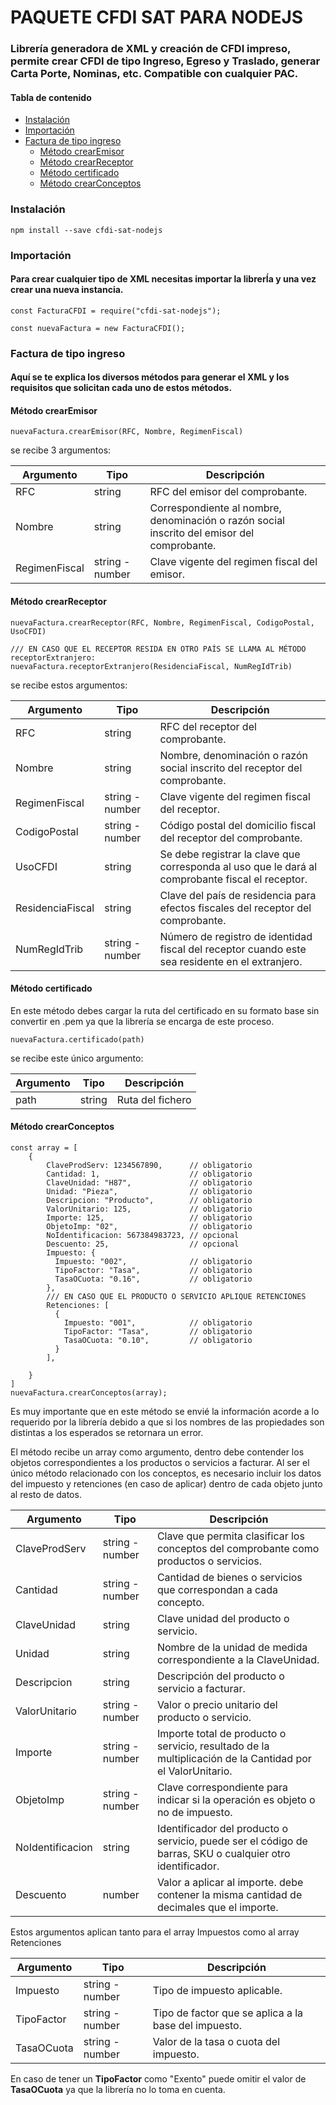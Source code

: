 # PAQUETE CFDI SAT PARA NODEJS

### Librería generadora de XML y creación de CFDI impreso, permite crear CFDI de tipo Ingreso, Egreso y Traslado, generar Carta Porte, Nominas, etc. Compatible con cualquier PAC.

#### Tabla de contenido

- [Instalación](#Instalación)
- [Importación](#Importación)
- [Factura de tipo ingreso](#Factura-de-tipo-ingreso)
  - [Método crearEmisor](#Método-crearEmisor)
  - [Método crearReceptor](#Método-crearReceptor)
  - [Método certificado](#Método-certificado)
  - [Método crearConceptos](#Método-crearConceptos)

### **Instalación**

```
npm install --save cfdi-sat-nodejs
```

### **Importación**

#### Para crear cualquier tipo de XML necesitas importar la librerÍa y una vez crear una nueva instancia.

```
const FacturaCFDI = require("cfdi-sat-nodejs");

const nuevaFactura = new FacturaCFDI();
```

### **Factura de tipo ingreso**

#### Aquí se te explica los diversos métodos para generar el XML y los requisitos que solicitan cada uno de estos métodos.

#### **Método crearEmisor**

```
nuevaFactura.crearEmisor(RFC, Nombre, RegimenFiscal)
```

se recibe 3 argumentos:

| Argumento     | Tipo            | Descripción                                                                                 |
| ------------- | --------------- | ------------------------------------------------------------------------------------------- |
| RFC           | string          | RFC del emisor del comprobante.                                                             |
| Nombre        | string          | Correspondiente al nombre, denominación o razón social inscrito del emisor del comprobante. |
| RegimenFiscal | string - number | Clave vigente del regimen fiscal del emisor.                                                |

#### **Método crearReceptor**

```
nuevaFactura.crearReceptor(RFC, Nombre, RegimenFiscal, CodigoPostal, UsoCFDI)

/// EN CASO QUE EL RECEPTOR RESIDA EN OTRO PAÍS SE LLAMA AL MÉTODO receptorExtranjero:
nuevaFactura.receptorExtranjero(ResidenciaFiscal, NumRegIdTrib)
```

se recibe estos argumentos:

| Argumento        | Tipo            | Descripción                                                                                      |
| ---------------- | --------------- | ------------------------------------------------------------------------------------------------ |
| RFC              | string          | RFC del receptor del comprobante.                                                                |
| Nombre           | string          | Nombre, denominación o razón social inscrito del receptor del comprobante.                       |
| RegimenFiscal    | string - number | Clave vigente del regimen fiscal del receptor.                                                   |
| CodigoPostal     | string - number | Código postal del domicilio fiscal del receptor del comprobante.                                 |
| UsoCFDI          | string          | Se debe registrar la clave que corresponda al uso que le dará al comprobante fiscal el receptor. |
| ResidenciaFiscal | string          | Clave del país de residencia para efectos fiscales del receptor del comprobante.                 |
| NumRegIdTrib     | string - number | Número de registro de identidad fiscal del receptor cuando este sea residente en el extranjero.  |

#### **Método certificado**

En este método debes cargar la ruta del certificado en su formato base sin convertir en .pem ya que la librería se encarga de este proceso.

```
nuevaFactura.certificado(path)
```

se recibe este único argumento:

| Argumento | Tipo   | Descripción      |
| --------- | ------ | ---------------- |
| path      | string | Ruta del fichero |

#### **Método crearConceptos**

```
const array = [
    {
        ClaveProdServ: 1234567890,      // obligatorio
        Cantidad: 1,                    // obligatorio
        ClaveUnidad: "H87",             // obligatorio
        Unidad: "Pieza",                // obligatorio
        Descripcion: "Producto",        // obligatorio
        ValorUnitario: 125,             // obligatorio
        Importe: 125,                   // obligatorio
        ObjetoImp: "02",                // obligatorio
        NoIdentificacion: 567384983723, // opcional
        Descuento: 25,                  // opcional
        Impuesto: {
          Impuesto: "002",              // obligatorio
          TipoFactor: "Tasa",           // obligatorio
          TasaOCuota: "0.16",           // obligatorio
        },
        /// EN CASO QUE EL PRODUCTO O SERVICIO APLIQUE RETENCIONES
        Retenciones: [
          {
            Impuesto: "001",            // obligatorio
            TipoFactor: "Tasa",         // obligatorio
            TasaOCuota: "0.10",         // obligatorio
          }
        ],

    }
]
nuevaFactura.crearConceptos(array);
```

Es muy importante que en este método se envié la información acorde a lo requerido por la librería debido a que si los nombres de las propiedades son distintas a los esperados se retornara un error.

El método recibe un array como argumento, dentro debe contender los objetos correspondientes a los productos o servicios a facturar. Al ser el único método relacionado con los conceptos, es necesario incluir los datos del impuesto y retenciones (en caso de aplicar) dentro de cada objeto junto al resto de datos.

| Argumento        | Tipo            | Descripción                                                                                               |
| ---------------- | --------------- | --------------------------------------------------------------------------------------------------------- |
| ClaveProdServ    | string - number | Clave que permita clasificar los conceptos del comprobante como productos o servicios.                    |
| Cantidad         | string - number | Cantidad de bienes o servicios que correspondan a cada concepto.                                          |
| ClaveUnidad      | string          | Clave unidad del producto o servicio.                                                                     |
| Unidad           | string          | Nombre de la unidad de medida correspondiente a la ClaveUnidad.                                           |
| Descripcion      | string          | Descripción del producto o servicio a facturar.                                                           |
| ValorUnitario    | string - number | Valor o precio unitario del producto o servicio.                                                          |
| Importe          | string - number | Importe total de producto o servicio, resultado de la multiplicación de la Cantidad por el ValorUnitario. |
| ObjetoImp        | string - number | Clave correspondiente para indicar si la operación es objeto o no de impuesto.                            |
| NoIdentificacion | string          | Identificador del producto o servicio, puede ser el código de barras, SKU o cualquier otro identificador. |
| Descuento        | number          | Valor a aplicar al importe. debe contener la misma cantidad de decimales que el importe.                  |

Estos argumentos aplican tanto para el array Impuestos como al array Retenciones

| Argumento  | Tipo            | Descripción                                          |
| ---------- | --------------- | ---------------------------------------------------- |
| Impuesto   | string - number | Tipo de impuesto aplicable.                          |
| TipoFactor | string - number | Tipo de factor que se aplica a la base del impuesto. |
| TasaOCuota | string - number | Valor de la tasa o cuota del impuesto.               |

En caso de tener un **TipoFactor** como "Exento" puede omitir el valor de **TasaOCuota** ya que la librería no lo toma en cuenta.

